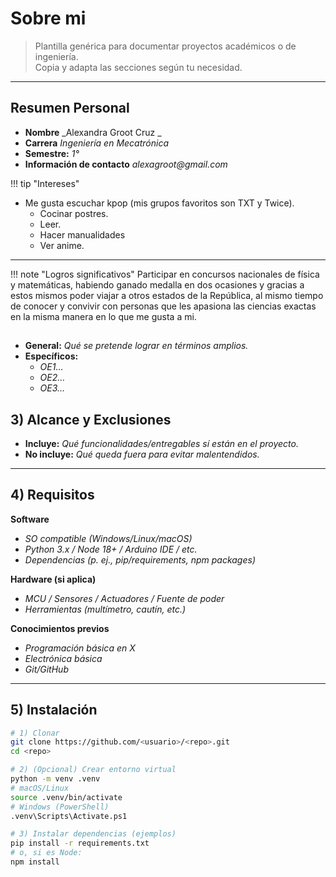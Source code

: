 # Sobre mi

> Plantilla genérica para documentar proyectos académicos o de ingeniería.  
> Copia y adapta las secciones según tu necesidad.

---

## Resumen Personal

- **Nombre** _Alexandra Groot Cruz _  
- **Carrera** _Ingeniería en Mecatrónica_  
- **Semestre:** _1°_  
- **Información de contacto** _alexagroot@gmail.com_

!!! tip "Intereses"
 * Me gusta escuchar kpop (mis grupos favoritos son TXT y Twice).
    * Cocinar postres. 
    * Leer.
    * Hacer manualidades
    * Ver anime.

---
!!! note "Logros significativos"
    Participar en concursos nacionales de física y matemáticas, habiendo ganado medalla en dos ocasiones y gracias a estos mismos poder viajar a otros estados de la República, al mismo tiempo de conocer y convivir con personas que les apasiona las ciencias exactas en la misma manera en lo que me gusta a mi.
## 

- **General:** _Qué se pretende lograr en términos amplios._
- **Específicos:**
  - _OE1…_
  - _OE2…_
  - _OE3…_

## 3) Alcance y Exclusiones

- **Incluye:** _Qué funcionalidades/entregables sí están en el proyecto._
- **No incluye:** _Qué queda fuera para evitar malentendidos._

---

## 4) Requisitos

**Software**
- _SO compatible (Windows/Linux/macOS)_
- _Python 3.x / Node 18+ / Arduino IDE / etc._
- _Dependencias (p. ej., pip/requirements, npm packages)_

**Hardware (si aplica)**
- _MCU / Sensores / Actuadores / Fuente de poder_
- _Herramientas (multímetro, cautín, etc.)_

**Conocimientos previos**
- _Programación básica en X_
- _Electrónica básica_
- _Git/GitHub_

---

## 5) Instalación

```bash
# 1) Clonar
git clone https://github.com/<usuario>/<repo>.git
cd <repo>

# 2) (Opcional) Crear entorno virtual
python -m venv .venv
# macOS/Linux
source .venv/bin/activate
# Windows (PowerShell)
.venv\Scripts\Activate.ps1

# 3) Instalar dependencias (ejemplos)
pip install -r requirements.txt
# o, si es Node:
npm install


```
